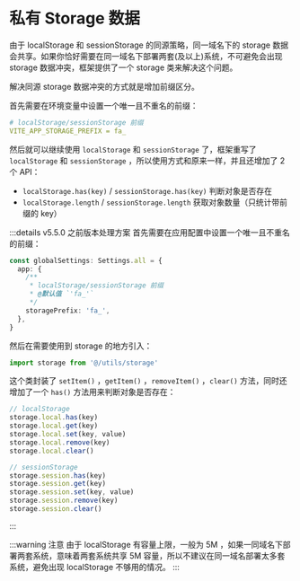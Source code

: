 # 私有 Storage 数据

由于 localStorage 和 sessionStorage 的同源策略，同一域名下的 storage 数据会共享。如果你恰好需要在同一域名下部署两套(及以上)系统，不可避免会出现 storage 数据冲突，框架提供了一个 storage 类来解决这个问题。

解决同源 storage 数据冲突的方式就是增加前缀区分。

首先需要在环境变量中设置一个唯一且不重名的前缀：

```yaml
# localStorage/sessionStorage 前缀
VITE_APP_STORAGE_PREFIX = fa_
```

然后就可以继续使用 `localStorage` 和 `sessionStorage` 了，框架重写了 `localStorage` 和 `sessionStorage` ，所以使用方式和原来一样，并且还增加了 2 个 API：

- `localStorage.has(key)` / `sessionStorage.has(key)` 判断对象是否存在
- `localStorage.length` / `sessionStorage.length` 获取对象数量（只统计带前缀的 key）

:::details v5.5.0 之前版本处理方案
首先需要在应用配置中设置一个唯一且不重名的前缀：

```ts {2-8}
const globalSettings: Settings.all = {
  app: {
    /**
     * localStorage/sessionStorage 前缀
     * @默认值 `'fa_'`
     */
    storagePrefix: 'fa_',
  },
}
```

然后在需要使用到 storage 的地方引入：

```ts
import storage from '@/utils/storage'
```

这个类封装了 `setItem()` ，`getItem()` ，`removeItem()` ，`clear()` 方法，同时还增加了一个 `has()` 方法用来判断对象是否存在：

```ts
// localStorage
storage.local.has(key)
storage.local.get(key)
storage.local.set(key, value)
storage.local.remove(key)
storage.local.clear()

// sessionStorage
storage.session.has(key)
storage.session.get(key)
storage.session.set(key, value)
storage.session.remove(key)
storage.session.clear()
```
:::

:::warning 注意
由于 localStorage 有容量上限，一般为 5M ，如果一同域名下部署两套系统，意味着两套系统共享 5M 容量，所以不建议在同一域名部署太多套系统，避免出现 localStorage 不够用的情况。
:::
